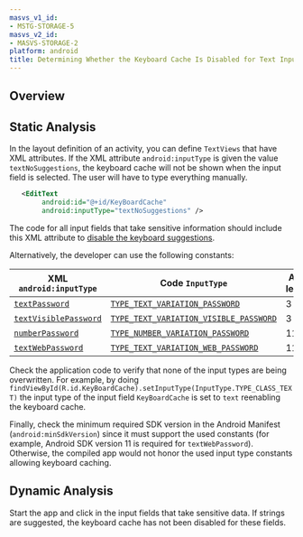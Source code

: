 ```yaml
---
masvs_v1_id:
- MSTG-STORAGE-5
masvs_v2_id:
- MASVS-STORAGE-2
platform: android
title: Determining Whether the Keyboard Cache Is Disabled for Text Input Fields
---
```


## Overview

## Static Analysis

In the layout definition of an activity, you can define `TextViews` that have XML attributes. If the XML attribute `android:inputType` is given the value `textNoSuggestions`, the keyboard cache will not be shown when the input field is selected. The user will have to type everything manually.

```xml
   <EditText
        android:id="@+id/KeyBoardCache"
        android:inputType="textNoSuggestions" />
```

The code for all input fields that take sensitive information should include this XML attribute to [disable the keyboard suggestions](https://developer.android.com/reference/android/text/InputType.html#TYPE_TEXT_FLAG_NO_SUGGESTIONS "Disable keyboard suggestions").

Alternatively, the developer can use the following constants:

| XML `android:inputType` | Code `InputType` | API level |
| -- | --- | - |
| [`textPassword`](https://developer.android.com/reference/android/widget/TextView#attr_android:inputType:~:text=_SUGGESTIONS.-,textPassword,-81) | [`TYPE_TEXT_VARIATION_PASSWORD`](https://developer.android.com/reference/android/text/InputType#TYPE_TEXT_VARIATION_PASSWORD "Text password input type") | 3 |
| [`textVisiblePassword`](https://developer.android.com/reference/android/widget/TextView#attr_android:inputType:~:text=_URI.-,textVisiblePassword,-91) | [`TYPE_TEXT_VARIATION_VISIBLE_PASSWORD`](https://developer.android.com/reference/android/text/InputType#TYPE_TEXT_VARIATION_VISIBLE_PASSWORD "Text visible password input type") | 3 |
| [`numberPassword`](https://developer.android.com/reference/android/widget/TextView#attr_android:inputType:~:text=_DECIMAL.-,numberPassword,-12) | [`TYPE_NUMBER_VARIATION_PASSWORD`](https://developer.android.com/reference/android/text/InputType#TYPE_NUMBER_VARIATION_PASSWORD "A numeric password field") | 11 |
| [`textWebPassword`](https://developer.android.com/reference/android/widget/TextView#attr_android:inputType:~:text=_ADDRESS.-,textWebPassword,-e1) | [`TYPE_TEXT_VARIATION_WEB_PASSWORD`](https://developer.android.com/reference/android/text/InputType#TYPE_TEXT_VARIATION_WEB_PASSWORD "Text web password input type") | 11 |

Check the application code to verify that none of the input types are being overwritten. For example, by doing `findViewById(R.id.KeyBoardCache).setInputType(InputType.TYPE_CLASS_TEXT)` the input type of the input field `KeyBoardCache` is set to `text` reenabling the keyboard cache.

Finally, check the minimum required SDK version in the Android Manifest (`android:minSdkVersion`) since it must support the used constants (for example, Android SDK version 11 is required for `textWebPassword`). Otherwise, the compiled app would not honor the used input type constants allowing keyboard caching.

## Dynamic Analysis

Start the app and click in the input fields that take sensitive data. If strings are suggested, the keyboard cache has not been disabled for these fields.
